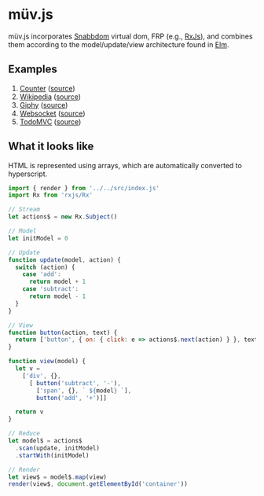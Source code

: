 # müv.js

müv.js incorporates [Snabbdom](https://github.com/snabbdom/snabbdom) virtual dom, FRP (e.g., [RxJs](http://reactivex.io/)), and combines them according to the model/update/view architecture found in [Elm](https://github.com/evancz/elm-architecture-tutorial).

## Examples

1. [Counter](https://dubiousdavid.github.io/muv.js/examples/counter/) ([source](https://github.com/dubiousdavid/muv.js/blob/master/examples/counter/index.js))
2. [Wikipedia](https://dubiousdavid.github.io/muv.js/examples/wikipedia/) ([source](https://github.com/dubiousdavid/muv.js/blob/master/examples/wikipedia/index.js))
3. [Giphy](https://dubiousdavid.github.io/muv.js/examples/giphy/) ([source](https://github.com/dubiousdavid/muv.js/blob/master/examples/giphy/index.js))
4. [Websocket](https://dubiousdavid.github.io/muv.js/examples/websocket/) ([source](https://github.com/dubiousdavid/muv.js/blob/master/examples/websocket/index.js))
5. [TodoMVC](https://dubiousdavid.github.io/muv.js/examples/todomvc/) ([source](https://github.com/dubiousdavid/muv.js/blob/master/examples/todomvc/index.js))

## What it looks like

HTML is represented using arrays, which are automatically converted to hyperscript.

```Javascript
import { render } from '../../src/index.js'
import Rx from 'rxjs/Rx'

// Stream
let actions$ = new Rx.Subject()

// Model
let initModel = 0

// Update
function update(model, action) {
  switch (action) {
    case 'add':
      return model + 1
    case 'subtract':
      return model - 1
  }
}

// View
function button(action, text) {
  return ['button', { on: { click: e => actions$.next(action) } }, text]
}

function view(model) {
  let v =
    ['div', {},
      [ button('subtract', '-'),
        ['span', {}, ` ${model} `],
        button('add', '+')]]

  return v
}

// Reduce
let model$ = actions$
  .scan(update, initModel)
  .startWith(initModel)

// Render
let view$ = model$.map(view)
render(view$, document.getElementById('container'))
```
